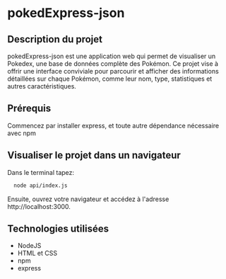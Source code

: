 # pokedExpress-json

## Description du projet

pokedExpress-json est une application web qui permet de visualiser un Pokedex, une base de données complète des Pokémon. Ce projet vise à offrir une interface conviviale pour parcourir et afficher des informations détaillées sur chaque Pokémon, comme leur nom,
type, statistiques et autres caractéristiques.

## Prérequis

Commencez par installer express, et toute autre dépendance nécessaire avec npm

## Visualiser le projet dans un navigateur

Dans le terminal tapez:

```bash
  node api/index.js
```

Ensuite, ouvrez votre navigateur et accédez à l'adresse http://localhost:3000.

## Technologies utilisées

- NodeJS
- HTML et CSS
- npm
- express
